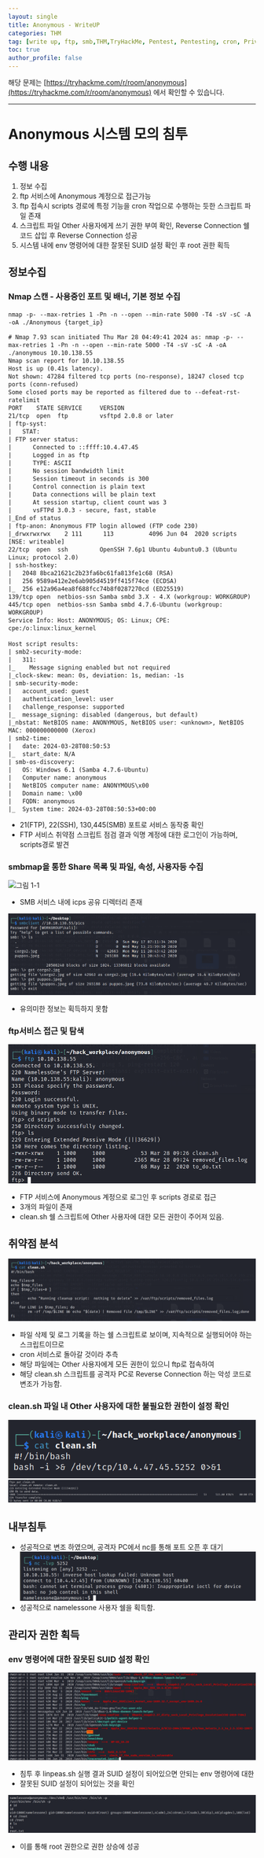 ```yaml
---
layout: single
title: Anonymous - WriteUP
categories: THM
tag: [write up, ftp, smb,THM,TryHackMe, Pentest, Pentesting, cron, Privilege elevation]
toc: true
author_profile: false
---
```


해당 문제는 [https://tryhackme.com/r/room/anonymous](https://tryhackme.com/r/room/anonymous) 에서 확인할 수 있습니다.

***

# Anonymous 시스템 모의 침투
## 수행 내용
1. 정보 수집
2. ftp 서비스에 Anonymous 계정으로 접근가능
3. ftp 접속시 scripts 경로에 특정 기능을 cron 작업으로 수행하는 듯한 스크립트 파일 존재
4. 스크립트 파일 Other 사용자에게 쓰기 권한 부여 확인, Reverse Connection 쉘 코드 삽입 후 Reverse Connection 성공
5. 시스템 내에 env 명령어에 대한 잘못된 SUID 설정 확인 후 root 권한 획득 
## 정보수집
### Nmap 스캔 - 사용중인 포트 및 배너, 기본 정보 수집

```
nmap -p- --max-retries 1 -Pn -n --open --min-rate 5000 -T4 -sV -sC -A -oA ./Anonymous {target_ip}
```

```
# Nmap 7.93 scan initiated Thu Mar 28 04:49:41 2024 as: nmap -p- --max-retries 1 -Pn -n --open --min-rate 5000 -T4 -sV -sC -A -oA ./anonymous 10.10.138.55
Nmap scan report for 10.10.138.55
Host is up (0.41s latency).
Not shown: 47284 filtered tcp ports (no-response), 18247 closed tcp ports (conn-refused)
Some closed ports may be reported as filtered due to --defeat-rst-ratelimit
PORT    STATE SERVICE     VERSION
21/tcp  open  ftp         vsftpd 2.0.8 or later
| ftp-syst: 
|   STAT: 
| FTP server status:
|      Connected to ::ffff:10.4.47.45
|      Logged in as ftp
|      TYPE: ASCII
|      No session bandwidth limit
|      Session timeout in seconds is 300
|      Control connection is plain text
|      Data connections will be plain text
|      At session startup, client count was 3
|      vsFTPd 3.0.3 - secure, fast, stable
|_End of status
| ftp-anon: Anonymous FTP login allowed (FTP code 230)
|_drwxrwxrwx    2 111      113          4096 Jun 04  2020 scripts [NSE: writeable]
22/tcp  open  ssh         OpenSSH 7.6p1 Ubuntu 4ubuntu0.3 (Ubuntu Linux; protocol 2.0)
| ssh-hostkey: 
|   2048 8bca21621c2b23fa6bc61fa813fe1c68 (RSA)
|   256 9589a412e2e6ab905d4519ff415f74ce (ECDSA)
|_  256 e12a96a4ea8f688fcc74b8f0287270cd (ED25519)
139/tcp open  netbios-ssn Samba smbd 3.X - 4.X (workgroup: WORKGROUP)
445/tcp open  netbios-ssn Samba smbd 4.7.6-Ubuntu (workgroup: WORKGROUP)
Service Info: Host: ANONYMOUS; OS: Linux; CPE: cpe:/o:linux:linux_kernel

Host script results:
| smb2-security-mode: 
|   311: 
|_    Message signing enabled but not required
|_clock-skew: mean: 0s, deviation: 1s, median: -1s
| smb-security-mode: 
|   account_used: guest
|   authentication_level: user
|   challenge_response: supported
|_  message_signing: disabled (dangerous, but default)
|_nbstat: NetBIOS name: ANONYMOUS, NetBIOS user: <unknown>, NetBIOS MAC: 000000000000 (Xerox)
| smb2-time: 
|   date: 2024-03-28T08:50:53
|_  start_date: N/A
| smb-os-discovery: 
|   OS: Windows 6.1 (Samba 4.7.6-Ubuntu)
|   Computer name: anonymous
|   NetBIOS computer name: ANONYMOUS\x00
|   Domain name: \x00
|   FQDN: anonymous
|_  System time: 2024-03-28T08:50:53+00:00
```

- 21(FTP), 22(SSH), 130,445(SMB) 포트로 서비스 동작중 확인
- FTP 서비스 취약점 스크립트 점검 결과 익명 계정에 대한 로그인이 가능하며, scripts경로 발견

### smbmap을 통한 Share 목록 및 파일, 속성, 사용자등 수집

![그림 1-1](/assets/image/write-up/thm/thm_anonymous/image-1.png)
- SMB 서비스 내에 icps 공유 디렉터리 존재

![그림 1-2](/assets/image/write-up/thm/thm_anonymous/image.png)
- 유의미한 정보는 획득하지 못함

### ftp서비스 접근 및 탐색

![그림 1-3](/assets/image/write-up/thm/thm_anonymous/image-2.png)
- FTP 서비스에 Anonymous 계정으로 로그인 후 scripts 경로로 접근
- 3개의 파일이 존재
- clean.sh 쉘 스크립트에 Other 사용자에 대한 모든 권한이 주어져 있음.

## 취약점 분석

![그림 1-4](/assets/image/write-up/thm/thm_anonymous/image-3.png)
- 파일 삭제 및 로그 기록을 하는 쉘 스크립트로 보이며, 지속적으로 실행되어야 하는 스크립트이므로
- cron 서비스로 돌아갈 것이라 추측
- 해당 파일에는 Other 사용자에게 모든 권한이 있으니 ftp로 접속하여
- 해당 clean.sh 스크립트를 공격자 PC로 Reverse Connection 하는 악성 코드로 변조가 가능함.

### clean.sh 파일 내 Other 사용자에 대한 불필요한 권한이 설정 확인

![그림 1-5](/assets/image/write-up/thm/thm_anonymous/image-4.png)
![그림 1-6](/assets/image/write-up/thm/thm_anonymous/image-5.png)

## 내부침투

- 성공적으로 변조 하였으며, 공격자 PC에서 nc를 통해 포트 오픈 후 대기
![그림 1-7](/assets/image/write-up/thm/thm_anonymous/image-8.png)
- 성공적으로 namelessone 사용자 쉘을 획득함.

## 관리자 권한 획득
### env 명령어에 대한 잘못된 SUID 설정 확인

![그림 1-8](/assets/image/write-up/thm/thm_anonymous/image-6.png)
- 침투 후 linpeas.sh 실행 결과 SUID 설정이 되어있으면 안되는 env 명령어에 대한
- 잘못된 SUID 설정이 되어있는 것을 확인

![그림 1-9](/assets/image/write-up/thm/thm_anonymous/image-7.png)
- 이를 통해 root 권한으로 권한 상승에 성공
